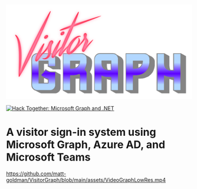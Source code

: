 ![A synthwave styled logo for VisitorGraph](https://raw.githubusercontent.com/matt-goldman/VisitorGraph/main/assets/synth_logo.png)

[![Hack Together: Microsoft Graph and .NET](https://img.shields.io/badge/Microsoft%20-Hack--Together-orange?style=for-the-badge&logo=microsoft)](https://github.com/microsoft/hack-together)

# A visitor sign-in system using Microsoft Graph, Azure AD, and Microsoft Teams

<https://github.com/matt-goldman/VisitorGraph/blob/main/assets/VideoGraphLowRes.mp4>